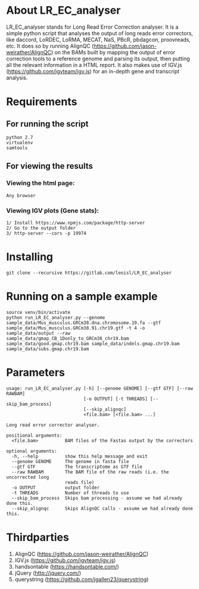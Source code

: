 # About LR_EC_analyser
LR_EC_analyser stands for Long Read Error Correction analyser. It is a simple python script that analyses the output of
long reads error correctors, like daccord, LoRDEC, LoRMA, MECAT, NaS, PBcR, pbdagcon, proovreads, etc. It does so by
running AlignQC (https://github.com/jason-weirather/AlignQC) on the BAMs built by mapping the output of error correction
tools to a reference genome and parsing its output, then putting all the relevant information in a HTML report. It also
makes use of IGV.js (https://github.com/igvteam/igv.js) for an in-depth gene and transcript analysis.

# Requirements

## For running the script
```
python 2.7
virtualenv
samtools
```

## For viewing the results
### Viewing the html page:
    Any browser
### Viewing IGV plots (Gene stats):
    1/ Install https://www.npmjs.com/package/http-server
    2/ Go to the output folder
    3/ http-server --cors -p 19974


# Installing
```
git clone --recursive https://gitlab.com/leoisl/LR_EC_analyser
```

# Running on a sample example

```
source venv/bin/activate
python run_LR_EC_analyser.py --genome sample_data/Mus_musculus.GRCm38.dna.chromosome.19.fa --gtf sample_data/Mus_musculus.GRCm38.91.chr19.gtf -t 4 -o sample_data/output --raw sample_data/gmap_CB_1Donly_to_GRCm38_chr19.bam sample_data/good.gmap.chr19.bam sample_data/indels.gmap.chr19.bam sample_data/subs.gmap.chr19.bam
```

# Parameters
```
usage: run_LR_EC_analyser.py [-h] [--genome GENOME] [--gtf GTF] [--raw RAWBAM]
                             [-o OUTPUT] [-t THREADS] [--skip_bam_process]
                             [--skip_alignqc]
                             <file.bam> [<file.bam> ...]

Long read error corrector analyser.

positional arguments:
  <file.bam>          BAM files of the Fastas output by the correctors

optional arguments:
  -h, --help          show this help message and exit
  --genome GENOME     The genome in fasta file
  --gtf GTF           The transcriptome as GTF file
  --raw RAWBAM        The BAM file of the raw reads (i.e. the uncorrected long
                      reads file)
  -o OUTPUT           output folder
  -t THREADS          Number of threads to use
  --skip_bam_process  Skips bam processing - assume we had already done this.
  --skip_alignqc      Skips AlignQC calls - assume we had already done this.
```

# Thirdparties
1. AlignQC (https://github.com/jason-weirather/AlignQC)
2. IGV.js (https://github.com/igvteam/igv.js)
3. handsontable (https://handsontable.com/)
4. jQuery (http://jquery.com/)
5. querystring (https://github.com/jgallen23/querystring)
